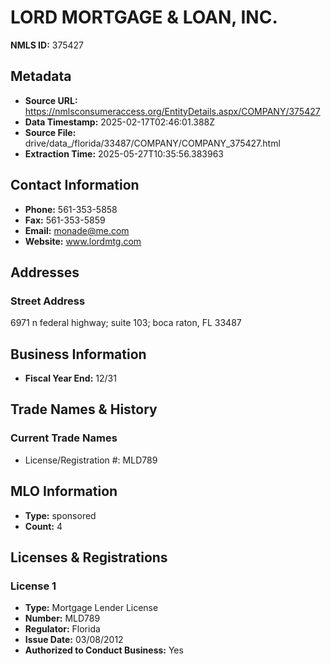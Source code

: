 # LORD MORTGAGE & LOAN, INC.

**NMLS ID:** 375427

## Metadata
- **Source URL:** https://nmlsconsumeraccess.org/EntityDetails.aspx/COMPANY/375427
- **Data Timestamp:** 2025-02-17T02:46:01.388Z
- **Source File:** drive/data_/florida/33487/COMPANY/COMPANY_375427.html
- **Extraction Time:** 2025-05-27T10:35:56.383963

## Contact Information
- **Phone:** 561-353-5858
- **Fax:** 561-353-5859
- **Email:** monade@me.com
- **Website:** www.lordmtg.com

## Addresses
### Street Address
6971 n federal highway; suite 103; boca raton, FL 33487

## Business Information
- **Fiscal Year End:** 12/31

## Trade Names & History
### Current Trade Names
- License/Registration #: MLD789

## MLO Information
- **Type:** sponsored
- **Count:** 4

## Licenses & Registrations

### License 1
- **Type:** Mortgage Lender License
- **Number:** MLD789
- **Regulator:** Florida
- **Issue Date:** 03/08/2012
- **Authorized to Conduct Business:** Yes
